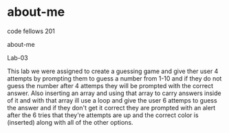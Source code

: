 # about-me
code fellows 201

about-me

Lab-03

This lab we were assigned to create a guessing game and give ther user 4 attempts by prompting them to guess a number from 1-10 and if they do not guess the number after 4 attemps they will be prompted with the correct answer. Also inserting an array and using that array to carry answers inside of it and with that array ill use a loop and give the user 6 attemps to guess the answer and if they don't get it correct they are prompted with an alert after the 6 tries that they're attempts are up and the correct color is (inserted) along with all of the other options.

